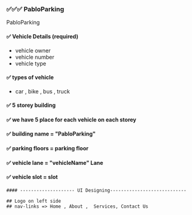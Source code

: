 ### ✅✅✅ PabloParking

PabloParking

#### ✅ Vehicle Details (required)

-    vehicle owner
-    vehicle number
-    vehicle type

#### ✅ types of vehicle

-    car , bike , bus , truck

#### ✅ 5 storey building

#### ✅ we have 5 place for each vehicle on each storey

####

#### ✅ building name = "PabloParking"

#### ✅ parking floors = parking floor

#### ✅ vehicle lane = "vehicleName" Lane

#### ✅ vehicle slot = slot

```
#### -------------------- UI Designing----------------------------

## Logo on left side
## nav-links => Home , About ,  Services, Contact Us
```
